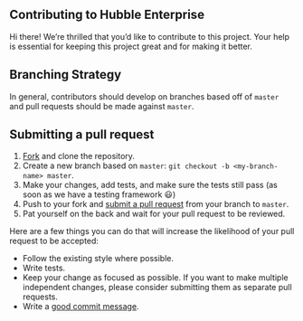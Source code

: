 ## Contributing to Hubble Enterprise

Hi there!
We’re thrilled that you’d like to contribute to this project.
Your help is essential for keeping this project great and for making it better.

## Branching Strategy

In general, contributors should develop on branches based off of `master` and pull requests should be made against `master`.

## Submitting a pull request

1. [Fork](https://github.com/Autodesk/hubble/fork) and clone the repository.
1. Create a new branch based on `master`: `git checkout -b <my-branch-name> master`.
1. Make your changes, add tests, and make sure the tests still pass (as soon as we have a testing framework :smiley:)
1. Push to your fork and [submit a pull request](https://github.com/Autodesk/hubble/compare) from your branch to `master`.
1. Pat yourself on the back and wait for your pull request to be reviewed.

Here are a few things you can do that will increase the likelihood of your pull request to be accepted:

- Follow the existing style where possible.
- Write tests.
- Keep your change as focused as possible.
  If you want to make multiple independent changes, please consider submitting them as separate pull requests.
- Write a [good commit message](http://tbaggery.com/2008/04/19/a-note-about-git-commit-messages.html).
